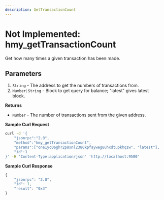 ```yaml
---
description: GetTransactionCount
---
```


# Not Implemented: hmy\_getTransactionCount

Get how many times a given transaction has been made.

## Parameters

1. `String` - The address to get the numbers of transactions from.
2. `Number|String` - Block to get query for balance; "latest" gives latest block.

**Returns**

* `Number` - The number of transactions sent from the given address.

**Sample Curl Request**

```bash
curl -d '{
    "jsonrpc":"2.0",
    "method":"hmy_getTransactionCount",
    "params":["one1yc06ghr2p8xnl2380kpfayweguuhxdtupkhqzw", "latest"],
    "id":1
}' -H 'Content-Type:application/json' 'http://localhost:9500'
```

**Sample Curl Response**

```javascript
{
    "jsonrpc": "2.0",
    "id": 1,
    "result": "0x3"
}
```

